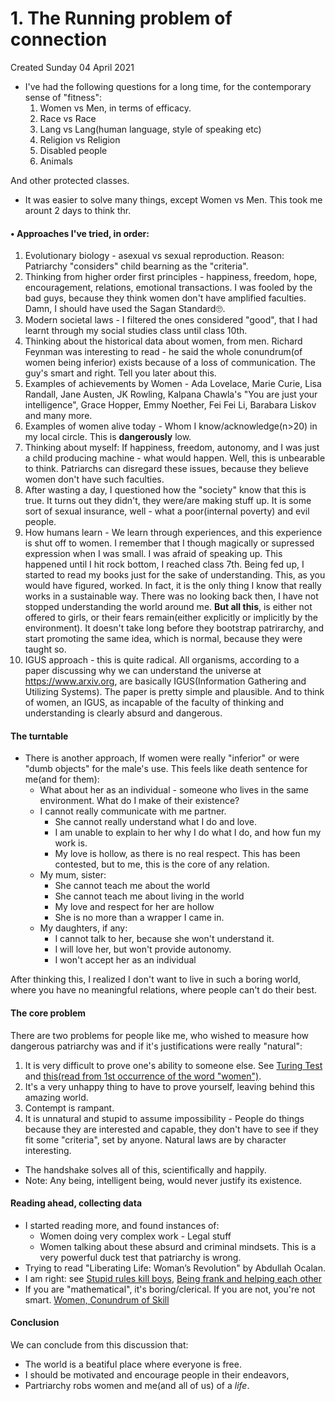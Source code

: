 # 1. The Running problem of connection
Created Sunday 04 April 2021


* I've had the following questions for a long time, for the contemporary sense of "fitness":
	1. Women vs Men, in terms of efficacy.
	2. Race vs Race
	3. Lang vs Lang(human language, style of speaking etc)
	4. Religion vs Religion
	5. Disabled people
	6. Animals

And other protected classes.

* It was easier to solve many things, except Women vs Men. This took me arount 2 days to think thr.


#### • Approaches I've tried, in order:

1. Evolutionary biology - asexual vs sexual reproduction. Reason: Patriarchy "considers" child bearning as the "criteria".
2. Thinking from higher order first principles - happiness, freedom, hope, encouragement, relations, emotional transactions. I was fooled by the bad guys, because they think women don't have amplified faculties. Damn, I should have used the Sagan Standard🙄️.
3. Modern societal laws - I filtered the ones considered "good", that I had learnt through my social studies class until class 10th.
4. Thinking about the historical data about women, from men. Richard Feynman was interesting to read - he said the whole conundrum(of women being inferior) exists because of a loss of communication. The guy's smart and right. Tell you later about this.
5. Examples of achievements by Women - Ada Lovelace, Marie Curie, Lisa Randall, Jane Austen, JK Rowling, Kalpana Chawla's "You are just your intelligence", Grace Hopper, Emmy Noether, Fei Fei Li, Barabara Liskov and many more.
6. Examples of women alive today - Whom I know/acknowledge(n>20) in my local circle. This is **dangerously** low.
7. Thinking about myself: If happiness, freedom, autonomy, and I was just a child producing machine - what would happen. Well, this is unbearable to think. Patriarchs can disregard these issues, because they believe women don't have such faculties.
8. After wasting a day, I questioned how the "society" know that this is true. It turns out they didn't, they were/are making stuff up. It is some sort of sexual insurance, well - what a poor(internal poverty) and evil people.
9. How humans learn - We learn through experiences, and this experience is shut off to women. I remember that I though magically or supressed expression when I was small. I was afraid of speaking up. This happened until I hit rock bottom, I reached class 7th. Being fed up, I started to read my books just for the sake of understanding. This, as you would have figured, worked. In fact, it is the only thing I know that really works in a sustainable way. There was no looking back then, I have not stopped understanding the world around me. **But all this**, is either not offered to girls, or their fears remain(either explicitly or implicitly by the environment). It doesn't take long before they bootstrap patrirarchy, and start promoting the same idea, which is normal, because they were taught so.
10. IGUS approach - this is quite radical. All organisms, according to a paper discussing why we can understand the universe at <https://www.arxiv.org>, are basically IGUS(Information Gathering and Utilizing Systems). The paper is pretty simple and plausible. And to think of women, an IGUS, as incapable of the faculty of thinking and understanding is clearly absurd and dangerous.


#### The turntable

* There is another approach, If women were really "inferior" or were "dumb objects" for the male's use. This feels like death sentence for me(and for them):
	* What about her as an individual - someone who lives in the same environment. What do I make of their existence?
	* I cannot really communicate with me partner.
		* She cannot really understand what I do and love.
		* I am unable to explain to her why I do what I do, and how fun my work is.
		* My love is hollow, as there is no real respect. This has been contested, but to me, this is the core of any relation.
	* My mum, sister:
		* She cannot teach me about the world
		* She cannot teach me about living in the world
		* My love and respect for her are hollow
		* She is no more than a wrapper I came in.
	* My daughters, if any:
		* I cannot talk to her, because she won't understand it.
		* I will love her, but won't provide autonomy.
		* I won't accept her as an individual

After thinking this, I realized I don't want to live in such a boring world, where you have no meaningful relations, where people can't do their best.

#### The core problem
There are two problems for people like me, who wished to measure how dangerous patriarchy was and if it's justifications were really "natural":

1. It is very difficult to prove one's ability to someone else. See [Turing Test](https://en.wikipedia.org/wiki/Asia_Ramazan_Antar) and [this(read from 1st occurrence of the word "women")](https://www.wired.com/2012/06/turing-centenary-speech-new-aesthetic/).
2. It's a very unhappy thing to have to prove yourself, leaving behind this amazing world.
3. Contempt is rampant.
4. It is unnatural and stupid to assume impossibility - People do things because they are interested and capable, they don't have to see if they fit some "criteria", set by anyone. Natural laws are by character interesting.


* The handshake solves all of this, scientifically and happily.
* Note: Any being, intelligent being, would never justify its existence.


#### Reading ahead, collecting data

* I started reading more, and found instances of:
	* Women doing very complex work - Legal stuff
	* Women talking about these absurd and criminal mindsets. This is a very powerful duck test that patriarchy is wrong.
* Trying to read "Liberating Life: Woman’s Revolution" by Abdullah Ocalan.
* I am right: see [Stupid rules kill boys](https://www.youtube.com/watch?v=PqDCnOmyA88), [Being frank and helping each other](https://www.youtube.com/watch?v=iJ8Np5EST3A)
* If you are "mathematical", it's boring/clerical. If you are not, you're not smart. [Women, Conundrum of Skill](https://spectrum.ieee.org/tech-talk/tech-history/dawn-of-electronics/untold-history-of-ai-invisible-woman-programmed-americas-first-electronic-computer)


#### Conclusion
We can conclude from this discussion that:

* The world is a beatiful place where everyone is free.
* I should be motivated and encourage people in their endeavors,
* Partriarchy robs women and me(and all of us) of a *life*.


